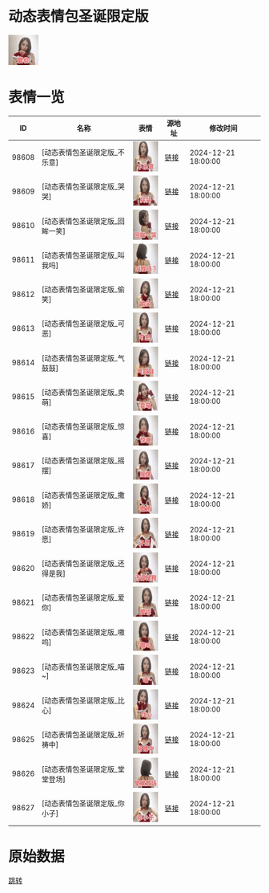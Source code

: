# 动态表情包圣诞限定版

<img src="./cover.png" height="60" alt="cover" />

# 表情一览

|ID|名称|表情|源地址|修改时间|
|----|----|----|----|----|
|98608|[动态表情包圣诞限定版_不乐意]|<img src="./pic/098608_%5B动态表情包圣诞限定版_不乐意%5D.gif" height="60" alt="不乐意"/>|[链接](https://i0.hdslb.com/bfs/garb/fd0c0f6f8865fec5d439a001fab8442219aa0a09.gif)|2024-12-21 18:00:00|
|98609|[动态表情包圣诞限定版_哭哭]|<img src="./pic/098609_%5B动态表情包圣诞限定版_哭哭%5D.gif" height="60" alt="哭哭"/>|[链接](https://i0.hdslb.com/bfs/garb/cbfb2901ac8edda9c36cca9307933036dad24292.gif)|2024-12-21 18:00:00|
|98610|[动态表情包圣诞限定版_回眸一笑]|<img src="./pic/098610_%5B动态表情包圣诞限定版_回眸一笑%5D.gif" height="60" alt="回眸一笑"/>|[链接](https://i0.hdslb.com/bfs/garb/68d20b41ee8a68f037990658d0fbb699b520bd78.gif)|2024-12-21 18:00:00|
|98611|[动态表情包圣诞限定版_叫我吗]|<img src="./pic/098611_%5B动态表情包圣诞限定版_叫我吗%5D.gif" height="60" alt="叫我吗"/>|[链接](https://i0.hdslb.com/bfs/garb/504e3efe2050ca8412943afd15fa8e581a275d00.gif)|2024-12-21 18:00:00|
|98612|[动态表情包圣诞限定版_偷笑]|<img src="./pic/098612_%5B动态表情包圣诞限定版_偷笑%5D.gif" height="60" alt="偷笑"/>|[链接](https://i0.hdslb.com/bfs/garb/310d61cf688818cbaade41860a0bd247f7f16926.gif)|2024-12-21 18:00:00|
|98613|[动态表情包圣诞限定版_可恶]|<img src="./pic/098613_%5B动态表情包圣诞限定版_可恶%5D.gif" height="60" alt="可恶"/>|[链接](https://i0.hdslb.com/bfs/garb/24800aa553646aed9014c5d266fcfc7bca6233b6.gif)|2024-12-21 18:00:00|
|98614|[动态表情包圣诞限定版_气鼓鼓]|<img src="./pic/098614_%5B动态表情包圣诞限定版_气鼓鼓%5D.gif" height="60" alt="气鼓鼓"/>|[链接](https://i0.hdslb.com/bfs/garb/9a2a23adb5c360dfe63dc77d75d4d419aa3ecb7d.gif)|2024-12-21 18:00:00|
|98615|[动态表情包圣诞限定版_卖萌]|<img src="./pic/098615_%5B动态表情包圣诞限定版_卖萌%5D.gif" height="60" alt="卖萌"/>|[链接](https://i0.hdslb.com/bfs/garb/1685c4dd796f76f3a90589ba97d687c0dd4c201e.gif)|2024-12-21 18:00:00|
|98616|[动态表情包圣诞限定版_惊喜]|<img src="./pic/098616_%5B动态表情包圣诞限定版_惊喜%5D.gif" height="60" alt="惊喜"/>|[链接](https://i0.hdslb.com/bfs/garb/a3aafceb6522a04edc79790f2d0c875675a70cda.gif)|2024-12-21 18:00:00|
|98617|[动态表情包圣诞限定版_摇摆]|<img src="./pic/098617_%5B动态表情包圣诞限定版_摇摆%5D.gif" height="60" alt="摇摆"/>|[链接](https://i0.hdslb.com/bfs/garb/942dd817cb13de61f8c68e3b92cab851420bbcac.gif)|2024-12-21 18:00:00|
|98618|[动态表情包圣诞限定版_撒娇]|<img src="./pic/098618_%5B动态表情包圣诞限定版_撒娇%5D.gif" height="60" alt="撒娇"/>|[链接](https://i0.hdslb.com/bfs/garb/42be1604bee982f9fbd8c831e570ad2c4b3ffffe.gif)|2024-12-21 18:00:00|
|98619|[动态表情包圣诞限定版_许愿]|<img src="./pic/098619_%5B动态表情包圣诞限定版_许愿%5D.gif" height="60" alt="许愿"/>|[链接](https://i0.hdslb.com/bfs/garb/06c0131dd0355a9733aea4587975f73cf9926d0c.gif)|2024-12-21 18:00:00|
|98620|[动态表情包圣诞限定版_还得是我]|<img src="./pic/098620_%5B动态表情包圣诞限定版_还得是我%5D.gif" height="60" alt="还得是我"/>|[链接](https://i0.hdslb.com/bfs/garb/8d684365cd09004a5dff4c50471fb149fae06b23.gif)|2024-12-21 18:00:00|
|98621|[动态表情包圣诞限定版_爱你]|<img src="./pic/098621_%5B动态表情包圣诞限定版_爱你%5D.gif" height="60" alt="爱你"/>|[链接](https://i0.hdslb.com/bfs/garb/071698053867c6d9ec06fbbe033be9429805e846.gif)|2024-12-21 18:00:00|
|98622|[动态表情包圣诞限定版_嗷呜]|<img src="./pic/098622_%5B动态表情包圣诞限定版_嗷呜%5D.gif" height="60" alt="嗷呜"/>|[链接](https://i0.hdslb.com/bfs/garb/5afd7844ef8ce909c20654ea88c977aafeb3ad92.gif)|2024-12-21 18:00:00|
|98623|[动态表情包圣诞限定版_喵~]|<img src="./pic/098623_%5B动态表情包圣诞限定版_喵~%5D.gif" height="60" alt="喵~"/>|[链接](https://i0.hdslb.com/bfs/garb/45321a62ca079cf745b0378ef89995c1a9e3abe1.gif)|2024-12-21 18:00:00|
|98624|[动态表情包圣诞限定版_比心]|<img src="./pic/098624_%5B动态表情包圣诞限定版_比心%5D.gif" height="60" alt="比心"/>|[链接](https://i0.hdslb.com/bfs/garb/66a6154fc7c112882dcb87422aea966ad97c42f2.gif)|2024-12-21 18:00:00|
|98625|[动态表情包圣诞限定版_祈祷中]|<img src="./pic/098625_%5B动态表情包圣诞限定版_祈祷中%5D.gif" height="60" alt="祈祷中"/>|[链接](https://i0.hdslb.com/bfs/garb/3c8a7a8d689e75d19cd2822980eb72c3635047be.gif)|2024-12-21 18:00:00|
|98626|[动态表情包圣诞限定版_堂堂登场]|<img src="./pic/098626_%5B动态表情包圣诞限定版_堂堂登场%5D.gif" height="60" alt="堂堂登场"/>|[链接](https://i0.hdslb.com/bfs/garb/3a41cf865cbae8e287af875644e70146e19b421f.gif)|2024-12-21 18:00:00|
|98627|[动态表情包圣诞限定版_你小子]|<img src="./pic/098627_%5B动态表情包圣诞限定版_你小子%5D.gif" height="60" alt="你小子"/>|[链接](https://i0.hdslb.com/bfs/garb/62519cf21ab9840803e8f1749c9717d62468e8fd.gif)|2024-12-21 18:00:00|

# 原始数据

[跳转](./raw.json)

